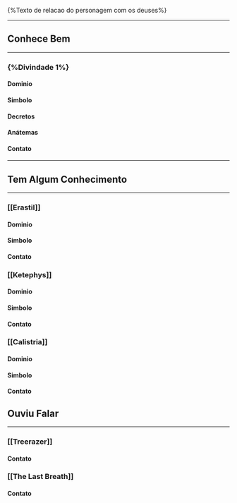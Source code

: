 {%Texto de relacao do personagem com os deuses%}

---
## Conhece Bem
---

### {%Divindade 1%}

#### Dominio


#### Simbolo


#### Decretos


#### Anátemas


#### Contato


---
## Tem Algum Conhecimento
---
### [[Erastil]]
#### Dominio


#### Simbolo


#### Contato


### [[Ketephys]]
#### Dominio


#### Simbolo


#### Contato


### [[Calistria]]
#### Dominio


#### Simbolo


#### Contato



## Ouviu Falar
---
### [[Treerazer]]

#### Contato

### [[The Last Breath]]

#### Contato

